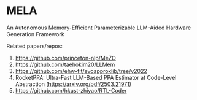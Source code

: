 # MELA
An Autonomous Memory-Efficient Parameterizable LLM-Aided Hardware Generation Framework


Related papers/repos:

1. https://github.com/princeton-nlp/MeZO
2. https://github.com/taehokim20/LLMem
3. https://github.com/ehw-fit/evoapproxlib/tree/v2022
4. RocketPPA: Ultra-Fast LLM-Based PPA Estimator at Code-Level Abstraction (https://arxiv.org/pdf/2503.21971)
5. https://github.com/hkust-zhiyao/RTL-Coder
